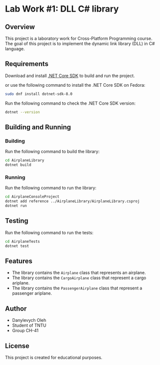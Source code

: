 # Lab Work #1: DLL C# library

## Overview
This project is a laboratory work for Cross-Platform Programming course. The goal of this project is to implement the dynamic link library (DLL) in C# language.

## Requirements
Download and install [.NET Core SDK](https://dotnet.microsoft.com/download) to build and run the project.

or use the following command to install the .NET Core SDK on Fedora:
```bash
sudo dnf install dotnet-sdk-8.0
```

Run the following command to check the .NET Core SDK version:
```bash
dotnet --version
```

## Building and Running

### Building
Run the following command to build the library:
```bash
cd AirplaneLibrary
dotnet build
```

### Running
Run the following command to run the library:
```bash
cd AirplaneConsoleProject
dotnet add reference ../AirplaneLibrary/AirplaneLibrary.csproj
dotnet run
```

## Testing
Run the following command to run the tests:
```bash
cd AirplaneTests
dotnet test
```


## Features
- The library contains the `Airplane` class that represents an airplane.
- The library contains the `CargoAirplane` class that represent a cargo ariplane.
- The library contains the `PassengerAirplane` class that represent a passenger ariplane.

## Author
- Danylevych Oleh
- Student of TNTU
- Group СН-41

## License
This project is created for educational purposes.
